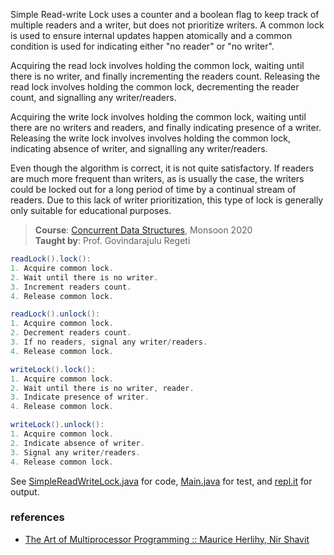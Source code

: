 Simple Read-write Lock uses a counter and a
boolean flag to keep track of multiple readers
and a writer, but does not prioritize writers.
A common lock is used to ensure internal
updates happen atomically and a common
condition is used for indicating either "no
reader" or "no writer".

Acquiring the read lock involves holding the
common lock, waiting until there is no writer,
and finally incrementing the readers count.
Releasing the read lock involves holding the
common lock, decrementing the reader count, and
signalling any writer/readers.

Acquiring the write lock involves holding the
common lock, waiting until there are no writers
and readers, and finally indicating presence of
a writer. Releasing the write lock involves
involves holding the common lock, indicating
absence of writer, and signalling any
writer/readers.

Even though the algorithm is correct, it is not
quite satisfactory. If readers are much more
frequent than writers, as is usually the case,
the writers could be locked out for a long
period of time by a continual stream of readers.
Due to this lack of writer prioritization, this
type of lock is generally only suitable for
educational purposes.

> **Course**: [Concurrent Data Structures], Monsoon 2020\
> **Taught by**: Prof. Govindarajulu Regeti

[Concurrent Data Structures]: https://github.com/iiithf/concurrent-data-structures

```java
readLock().lock():
1. Acquire common lock.
2. Wait until there is no writer.
3. Increment readers count.
4. Release common lock.
```

```java
readLock().unlock():
1. Acquire common lock.
2. Decrement readers count.
3. If no readers, signal any writer/readers.
4. Release common lock.
```

```java
writeLock().lock():
1. Acquire common lock.
2. Wait until there is no writer, reader.
3. Indicate presence of writer.
4. Release common lock.
```

```java
writeLock().unlock():
1. Acquire common lock.
2. Indicate absence of writer.
3. Signal any writer/readers.
4. Release common lock.
```

See [SimpleReadWriteLock.java] for code, [Main.java] for test, and [repl.it] for output.

[SimpleReadWriteLock.java]: https://repl.it/@wolfram77/simple-read-write-lock#SimpleReadWriteLock.java
[Main.java]: https://repl.it/@wolfram77/simple-read-write-lock#Main.java
[repl.it]: https://simple-read-write-lock.wolfram77.repl.run


### references

- [The Art of Multiprocessor Programming :: Maurice Herlihy, Nir Shavit](https://dl.acm.org/doi/book/10.5555/2385452)
